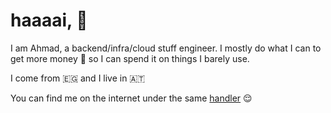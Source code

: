 # haaaai, 🙈
I am Ahmad, a backend/infra/cloud stuff engineer. I mostly do what I can to get more money 💸 so I can spend it on things I barely use.

I come from 🇪🇬 and I live in 🇦🇹

You can find me on the internet under the same [handler](https://kutt.it/Sju28G) 😌

